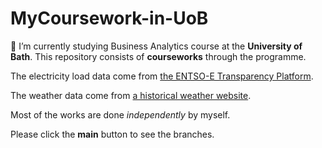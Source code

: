# MyCoursework-in-UoB

🌱 I’m currently studying Business Analytics course at the **University of Bath**. This repository consists of **courseworks** through the programme.

The electricity load data come from [the ENTSO-E Transparency Platform](https://transparency.entsoe.eu/dashboard/show).

The weather data come from [a historical weather website](https://rp5.ru/).

Most of the works are done _independently_ by myself.

Please click the **main** button to see the branches.
